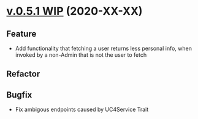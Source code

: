 # [v.0.5.1 WIP](https://github.com/upb-uc4/University-Credits-4.0/compare/v0.5.0...user-v0.5.1) (2020-XX-XX)
## Feature
- Add functionality that fetching a user returns less personal info, when invoked by a non-Admin that is not the user to fetch
## Refactor
 
## Bugfix
- Fix ambigous endpoints caused by UC4Service Trait